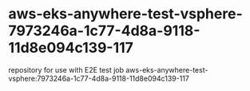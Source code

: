 # aws-eks-anywhere-test-vsphere-7973246a-1c77-4d8a-9118-11d8e094c139-117
repository for use with E2E test job aws-eks-anywhere-test-vsphere:7973246a-1c77-4d8a-9118-11d8e094c139-117
